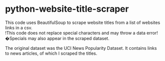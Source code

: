 # python-website-title-scraper
This code uses BeautifulSoup to scrape website titles from a list of websites links in a csv. 
<br>!This code does not replace special characters and may throw a data error! �Specials may also appear in the scraped dataset.

The original dataset was the UCI News Popularity Dataset. It contains links to news articles, of which I scraped the titles.
<br>
<title> tags are what's being scraped. If you want to change the HTML tag target, change line 10 ["titles"]. It can support multiple tags e.g. ["h1", "h2", "h3"].
<br><br>
lists.csv is a UTF-8 CSV, which does not work for the code. You will receive the error "No connection adapters were found for '%s'" % url." Just open the csv and save as a new normal csv. This is the complete list of links though. links_2.csv only contains part of the original dataset's links. The original (normal csv) list will throw special character errors with my code, so I ran in chunks [1].
<br><br>
links_2.csv is a normal csv with relevant website links. It should contain the list of links to be used by the code.
<br><br>
links_3.csv is the csv where all the scraped titles will be added to so my links_3.csv file obviously already has scraped content. Data is added to the csv by appending so it won't overwrite the content that's already in the csv. The output is written into one row where each title is a new column. If you want it to be one column, you can transpose it in excel (For code, maybe try pandas transpose()?).
<br><br>
final_titles is the list of news articles titles from the UCI News Popularity Dataset.
<br><br>
This was the first step of my group data analysis project (name: clickbait popularity project).
  
 
  
  
<br><br><br>
[1] If you run the original dataset, it will throw an error at line 9080: 'UnicodeEncodeError: 'gbk' codec can't encode character '\xe4' in position 28: illegal multibyte sequence.' This is due to a "ä" character in the title. I just manually copied the title into the final excel. It took me 5140 seconds to run 9080 lines of the News Popularity Dataset before it threw an error. I didn't want to run it again so I just copied all the outputted scraped titles, text replaced the HTML tags[2], and pasted it into an excel.
<br>EDIT: errors: 9080 "ä", 11373 "ö", 11409 "ä", 11588 "ö", 17036 '\xa0', 18122 '\xa0', 19937 '\xa0',
<br>EDIT: I didn't realize there are so few special characters not accepted by this code. Might be an easy fix by writing code to replace the '\xe4','\xa0', etc. (try .decode('iso-8859-1') or .encode('utf-8')?)
  
[2] The final csv will have HTML tags around the titles. I tried .replace and .get_text(), but they were giving errors; the errors were most likely due to the title being saved as a class 'bs4.element.ResultSet.' I didn't need a complete polished result in one go so I took a shortcut. Fastest way is to just run it through a text replacing website e.g. http://www.unit-conversion.info/texttools/replace-text/. Run it twice as you have to remove the beginning and closing tag separately.

[3] For large datasets like I had: if the code throws an error, just copy all the outputs, text replace it, and paste it in an excel. Just manually retrive the title that threw an error. There's no need to waste time running it again.
